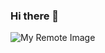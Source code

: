 ### Hi there 👋

![My Remote Image](https://www.dropbox.com/s/4ymk52f1z1rgtv7/068dc4bf53b58eb664e6decd63a277e2.jpg?dl=0)
